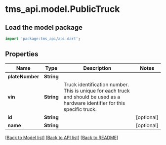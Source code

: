 # tms_api.model.PublicTruck

## Load the model package
```dart
import 'package:tms_api/api.dart';
```

## Properties
Name | Type | Description | Notes
------------ | ------------- | ------------- | -------------
**plateNumber** | **String** |  | 
**vin** | **String** | Truck identification number. This is unique for each truck and should be used as a hardware identifier for this specific truck.  | 
**id** | **String** |  | [optional] 
**name** | **String** |  | [optional] 

[[Back to Model list]](../README.md#documentation-for-models) [[Back to API list]](../README.md#documentation-for-api-endpoints) [[Back to README]](../README.md)


